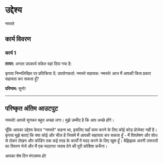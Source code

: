# उद्देश्य

नमस्ते

## कार्य विवरण

### कार्य 1

**तत्पर:**
अगला उपकार्य संकेत यहां दिया गया है:

कृपया निम्नलिखित पर प्रतिक्रिया दें:
उपयोगकर्ता: नमस्ते
सहायक: नमस्ते! आज मैं आपकी किस प्रकार सहायता कर सकता हूँ?

**परिणाम:**
सुनो!

---

## परिष्कृत अंतिम आउटपुट

नमस्ते! आपसे सुनकर बहुत अच्छा लगा। मुझे उम्मीद है कि आप अच्छे होंगे।

चूँकि आपका उद्देश्य केवल &quot;नमस्ते&quot; कहना था, इसलिए यहाँ काम करने के लिए कोई कोड प्रोजेक्ट नहीं है। कृपया मुझे बताएं कि क्या कोई और चीज़ है जिसमें मैं आपकी सहायता कर सकता हूँ - मैं विश्लेषण और शोध से लेकर लेखन और कोडिंग तक कई तरह के कार्यों में मदद करने के लिए खुश हूँ। बेझिझक अपनी ज़रूरतों का विवरण भेजें और मैं एक मददगार जवाब देने की पूरी कोशिश करूँगा।

आपका शेष दिन मंगलमय हो!